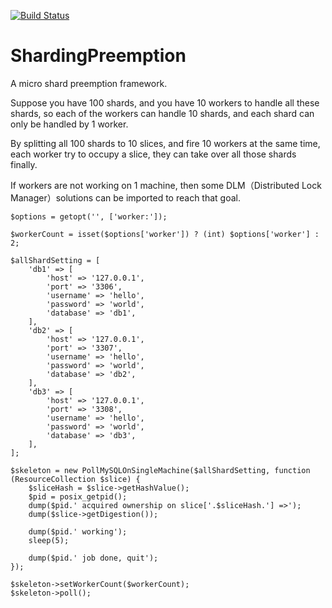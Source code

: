 [![Build Status](https://travis-ci.org/jiangyu7408/sharding-preemption.svg)](https://travis-ci.org/jiangyu7408/sharding-preemption)
# ShardingPreemption
A micro shard preemption framework.

Suppose you have 100 shards, and you have 10 workers to handle all these shards, so each of the workers can handle 10 shards, and each shard can only be handled by 1 worker.


By splitting all 100 shards to 10 slices, and fire 10 workers at the same time, each worker try to occupy a slice, they can take over all those shards finally.

If workers are not working on 1 machine, then some DLM（Distributed Lock Manager）solutions can be imported to reach that goal.

```
$options = getopt('', ['worker:']);

$workerCount = isset($options['worker']) ? (int) $options['worker'] : 2;

$allShardSetting = [
    'db1' => [
        'host' => '127.0.0.1',
        'port' => '3306',
        'username' => 'hello',
        'password' => 'world',
        'database' => 'db1',
    ],
    'db2' => [
        'host' => '127.0.0.1',
        'port' => '3307',
        'username' => 'hello',
        'password' => 'world',
        'database' => 'db2',
    ],
    'db3' => [
        'host' => '127.0.0.1',
        'port' => '3308',
        'username' => 'hello',
        'password' => 'world',
        'database' => 'db3',
    ],
];

$skeleton = new PollMySQLOnSingleMachine($allShardSetting, function (ResourceCollection $slice) {
    $sliceHash = $slice->getHashValue();
    $pid = posix_getpid();
    dump($pid.' acquired ownership on slice['.$sliceHash.'] =>');
    dump($slice->getDigestion());

    dump($pid.' working');
    sleep(5);

    dump($pid.' job done, quit');
});

$skeleton->setWorkerCount($workerCount);
$skeleton->poll();

```
